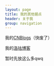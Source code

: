 ```yaml
---
layout: page
title: 我的其他据点
header: 关于我
group: navigation
---
```


我的[CNBlogs](https://cnblogs.com/zerocode)（快废了）

我的[洛咕博客](https://nfls.blog.luogu.org)

暂时先放这么多qwq
